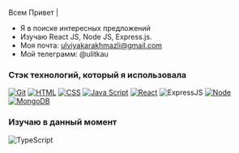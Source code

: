 Всем Привет |

- Я в поиске интересных предложений
- Изучаю React JS, Node JS, Express.js.
- Моя почта: ulviyakarakhmazli@gmail.com
- Мой телеграмм: @ulitkau

### Стэк технологий, который я использовала

[![Git](https://shields.io/badge/-Git-f0efe7?logo=git&style=for-the-badge)](https://git-scm.com/)
[![HTML](https://shields.io/badge/-HTML5-E34F26?logo=html5&style=for-the-badge&logoColor=fff)](https://html5book.ru/html-html5/)
[![CSS](https://shields.io/badge/-CSS3-1572B6?logo=css3&style=for-the-badge&logoColor=fff)](https://html5book.ru/osnovy-css/)
[![Java Script](https://shields.io/badge/-Java_Script-F7DF1E?logo=javascript&style=for-the-badge&logoColor=222)](https://learn.javascript.ru/)
[![React](https://shields.io/badge/-React-282c34?logo=react&style=for-the-badge)](https://reactjs.org/)
![ExpressJS](https://img.shields.io/badge/JS-Express.js-red)
[![Node](https://shields.io/badge/-Node-333?logo=node.js&style=for-the-badge)](https://nodejs.org/en/)
[![MongoDB](https://shields.io/badge/-MongoDB-f9fbfa?logo=MongoDB&style=for-the-badge)](https://www.mongodb.com/)

### Изучаю в данный момент

![TypeScript](https://img.shields.io/badge/TS-TypeScript-yellowgreen)
